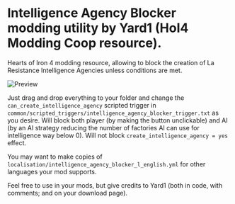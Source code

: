 # Intelligence Agency Blocker modding utility by Yard1 (HoI4 Modding Coop resource).

Hearts of Iron 4 modding resource, allowing to block the creation of La Resistance Intelligence Agencies unless conditions are met.

![Preview](https://i.imgur.com/BFioNmY.png)

Just drag and drop everything to your folder and change the `can_create_intelligence_agency` scripted trigger in `common/scripted_triggers/intelligence_agency_blocker_trigger.txt` as you desire. Will block both player (by making the button unclickable) and AI (by an AI strategy reducing the number of factories AI can use for intelligence way below 0). Will not block `create_intelligence_agency = yes` effect.

You may want to make copies of `localisation/intelligence_agency_blocker_l_english.yml` for other languages your mod supports.

Feel free to use in your mods, but give credits to Yard1 (both in code, with comments; and on your download page).
